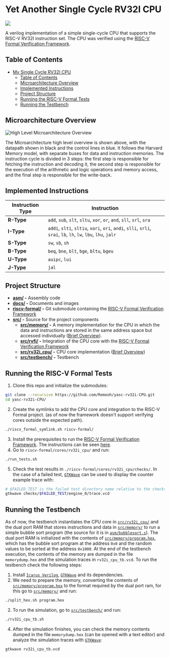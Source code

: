 # Yet Another Single Cycle RV32I CPU
![](https://img.shields.io/badge/RISC--V%20Formal-PASS-brightgreen])

A verilog implementation of a simple single-cycle CPU that supports the RISC-V RV32I instruction set. The CPU was verified using the [RISC-V Formal Verification Framework](https://github.com/SymbioticEDA/riscv-formal).

## Table of Contents

- [My Single Cycle RV32I CPU](#my-single-cycle-rv32i-cpu)
  * [Table of Contents](#table-of-contents)
  * [Microarchitecture Overview](#microarchitecture-overview)
  * [Implemented Instructions](#implemented-instructions)
  * [Project Structure](#project-structure)
  * [Running the RISC-V Formal Tests](#running-the-risc-v-formal-tests)
  * [Running the Testbench](#running-the-testbench)

## Microarchitecture Overview
![High Level Microarchitecture Overview](https://raw.githubusercontent.com/Remooh/yasc-rv32i-CPU/master/docs/architecture_overview.png)

The Microarchitecture high level overview is shown above, with the datapath shown in black and the control lines in blue. It follows the Harvard Memory model, with separate buses for data and instruction memories. The instruction cycle is divided in 3 steps: the first step is responsible for fetching the instruction and decoding it, the second step is responsible for the execution of the arithmetic and logic operations and memory access, and the final step is responsible for the write-back.

## Implemented Instructions

| Instruction Type | Instruction                                                                                                    |
|------------------|----------------------------------------------------------------------------------------------------------------|
| **R-Type**       | `add`, `sub`, `slt`, `sltu`, `xor`, `or`, `and`, `sll`, `srl`, `sra`                                           |
| **I-Type**       | `addi`, `slti`, `sltiu`, `xori`, `ori`, `andi`, `slli`, `srli`, `srai`, `lb`, `lh`, `lw`, `lbu`, `lhu`, `jalr` |
| **S-Type**       | `sw`, `sb`, `sh`                                                                                               |
| **B-Type**       | `beq`, `bne`, `blt`, `bge`, `bltu`, `bgeu`                                                                     |
| **U-Type**       | `auipc`, `lui`                                                                                                 |
| **J-Type**       | `jal`                                                                                                          |

## Project Structure

* **[asm/](https://github.com/Remooh/yasc-rv32i-CPU/tree/master/asm) -**
Assembly code
* **[docs/](https://github.com/Remooh/yasc-rv32i-CPU/tree/master/docs) -**
Documents and images
* **[riscv-formal/](https://github.com/Remooh/riscv-formal) -**
Git submodule containing the [RISC-V Formal Verification Framework](https://github.com/Remooh/riscv-formal)
* **[src/](https://github.com/Remooh/yasc-rv32i-CPU/tree/master/src) -**
Source for the project components
    * **[src/memory/](https://github.com/Remooh/yasc-rv32i-CPU/tree/master/src/memory) -**
    A memory implementation for the CPU in which the data and instructions are stored in the same address space but accessed individually ([Brief Overview](https://github.com/Remooh/yasc-rv32i-CPU/tree/master/src/memory)).
    * **[src/rvfi/](https://github.com/Remooh/yasc-rv32i-CPU/tree/master/src/rvfi) -**
    Integration of the CPU core with the [RISC-V Formal Verification Framework](https://github.com/Remooh/riscv-formal)
    * **[src/rv32i_cpu/](https://github.com/Remooh/yasc-rv32i-CPU/tree/master/src/rv32i_cpu) -**
    CPU core implementation ([Brief Overview](https://github.com/Remooh/yasc-rv32i-CPU/tree/master/src/rv32i_cpu))
    * **[src/testbench/](https://github.com/Remooh/yasc-rv32i-CPU/tree/master/src/testbench) -**
    Testbench

## Running the RISC-V Formal Tests

1. Clone this repo and initialize the submodules:
```bash
git clone --recursive https://github.com/Remooh/yasc-rv32i-CPU.git
cd yasc-rv32i-CPU/
```
2. Create the symlinks to add the CPU core and integration to the RISC-V Formal project. (as of now the framework doesn't support verifying cores outside the expected path).
```bash
./riscv_formal_symlink.sh riscv-formal/
```
3. Install the prerequisites to run the [RISC-V Formal Verification Framework](https://github.com/Remooh/riscv-formal). The instructions can be seen [here](https://github.com/Remooh/riscv-formal/blob/master/docs/quickstart.md).
4. Go to `riscv-formal/cores/rv32i_cpu/` and run:
```bash
./run_tests.sh
```
5. Check the test results in `./riscv-formal/cores/rv32i_cpu/checks/`. In the case of a failed test, [`GTKWave`](http://gtkwave.sourceforge.net/) can be used to display the counter example trace with:
```bash
# $FAILED_TEST is the failed test directory name relative to the checks directory
gtkwave checks/$FAILED_TEST/engine_0/trace.vcd
```

## Running the Testbench

As of now, the testbench instantiates the CPU core in [`src/rv32i_cpu/`](https://github.com/Remooh/yasc-rv32i-CPU/tree/master/src/rv32i_cpu) and the dual port RAM that stores instructions and data in [`src/memory/`](https://github.com/Remooh/yasc-rv32i-CPU/tree/master/src/memory) to run a simple bubble sort program (the source for it is in [`asm/bubblesort.s`](https://github.com/Remooh/yasc-rv32i-CPU/blob/master/asm/bubblesort.s)). The dual port RAM is initialized with the contents of [`src/memory/program.hex`](https://github.com/Remooh/yasc-rv32i-CPU/blob/master/src/memory/program.hex), which has the bubble sort program at the address `0x0` and the random values to be sorted at the address `0x1000`. At the end of the testbench execution, the contents of the memory are dumped in the file `memorydump.hex` and the simulation traces in `rv32i_cpu_tb.vcd`.
To run the testbench check the following steps:

1. Install [`Icarus Verilog`](http://iverilog.icarus.com/), [`GTKWave`](http://gtkwave.sourceforge.net/) and its dependencies.
2. We need to prepare the memory, converting the contents of [`src/memory/program.hex`](https://github.com/Remooh/yasc-rv32i-CPU/blob/master/src/memory/program.hex) to the format required by the dual port ram, for this go to [`src/memory/`](https://github.com/Remooh/yasc-rv32i-CPU/tree/master/src/memory) and run:
```bash
./split_hex.sh program.hex
```
2. To run the simulation, go to [`src/testbench/`](https://github.com/Remooh/yasc-rv32i-CPU/tree/master/src/testbench) and run:
```bash
./rv32i_cpu_tb.sh
```
4. After the simulation finishes, you can check the memory contents dumped in the file `memorydump.hex` (can be opened with a text editor) and analyze the simulation traces with [`GTKWave`](http://gtkwave.sourceforge.net/):
```bash
gtkwave rv32i_cpu_tb.vcd
```